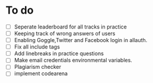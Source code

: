 # To do
- [ ] Seperate leaderboard for all tracks in practice
- [ ] Keeping track of wrong answers of users 
- [ ] Enabling Goggle,Twitter and Facebook login in allauth.
- [ ] Fix all include tags
- [ ] Add linebreaks in practice questions
- [ ] Make email credentials environmental variables.
- [ ] Plagiarism checker
- [ ] implement codearena 
